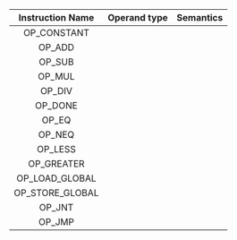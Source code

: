 |Instruction Name|Operand type|Semantics|
|:--:|:--:|:--:|
|OP_CONSTANT|||
|OP_ADD|||
|OP_SUB|||
|OP_MUL|||
|OP_DIV|||
|OP_DONE|||
|OP_EQ|||
|OP_NEQ|||
|OP_LESS|||
|OP_GREATER|||
|OP_LOAD_GLOBAL|||
|OP_STORE_GLOBAL|||
|OP_JNT|||
|OP_JMP|||
